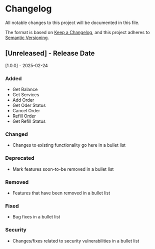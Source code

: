 # Changelog

All notable changes to this project will be documented in this file.

The format is based on [Keep a Changelog](https://keepachangelog.com/en/1.0.0/),
and this project adheres to [Semantic Versioning](https://semver.org/spec/v2.0.0.html).

<!-- Keep Unreleased section at the top to track upcoming changes. -->

## [Unreleased] - Release Date

[1.0.0] - 2025-02-24

<!-- At release time, move the Unreleased section changes into a new release version section. -->

<!-- ## [version] - CHANGE LOG DATE -->

### Added

- Get Balance
- Get Services
- Add Order
- Get Oder Status
- Cancel Order
- Refill Order
- Get Refill Status

### Changed

- Changes to existing functionality go here in a bullet list

### Deprecated

- Mark features soon-to-be removed in a bullet list

### Removed

- Features that have been removed in a bullet list

### Fixed

- Bug fixes in a bullet list

### Security

- Changes/fixes related to security vulnerabilities in a bullet list

<!-- Example -->

<!-- ## [Unreleased] - Release Date

## [1.2.0] - 2025-03-05

- Tanzania mobile money payment method.

## [1.1.0] - 2025-03-05

### Added

- Arabic translation (#444).
- v1.1 French translation.
- v1.1 Dutch translation (#371).
- v1.1 Russian translation (#410).

### Fixed

- Improve French translation (#377).
- Improve id-ID translation (#416).
- Improve Persian translation (#457).
- Improve Russian translation (#408).
- Improve Swedish title (#419).

### Changed

- Upgrade dependencies: Ruby 3.2.1, Middleman, etc.

### Removed

- Unused normalize.css file.
- Identical links assigned in each translation file.
- Duplicate index file for the english version.

## [1.0.0] - 2025-03-05

### Added

- Arabic translation (#444).
- v1.1 French translation.
- v1.1 Dutch translation (#371).
- v1.1 Russian translation (#410).

### Fixed

- Improve French translation (#377).
- Improve id-ID translation (#416).
- Improve Persian translation (#457).
- Improve Russian translation (#408).
- Improve Swedish title (#419).

### Changed

- Upgrade dependencies: Ruby 3.2.1, Middleman, etc.

### Removed

- Unused normalize.css file.
- Identical links assigned in each translation file.
- Duplicate index file for the english version. -->
